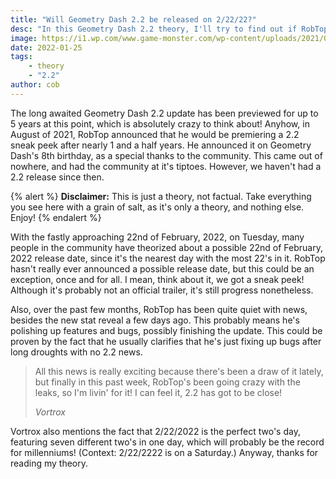 ```yaml
---
title: "Will Geometry Dash 2.2 be released on 2/22/22?"
desc: "In this Geometry Dash 2.2 theory, I'll try to find out if RobTop will release 2.2 on 2/22/22!"
image: https://i1.wp.com/www.game-monster.com/wp-content/uploads/2021/08/geometry-dash-2-2-sneak-peek-1.jpg?resize=600%2C338&ssl=1
date: 2022-01-25
tags:
    - theory
    - "2.2"
author: cob
---
```


The long awaited Geometry Dash 2.2 update has been previewed for up to 5 years at this point, which is absolutely crazy to think about! Anyhow, in August of 2021, RobTop announced that he would be premiering a 2.2 sneak peek after nearly 1 and a half years. He announced it on Geometry Dash's 8th birthday, as a special thanks to the community. This came out of nowhere, and had the community at it's tiptoes. However, we haven't had a 2.2 release since then.

{% alert %} 
**Disclaimer:** This is just a theory, not factual. Take everything you see here with a grain of salt, as it's only a theory, and nothing else. Enjoy! 
{% endalert %}

With the fastly approaching 22nd of February, 2022, on Tuesday, many people in the community have theorized about a possible 22nd of February, 2022 release date, since it's the nearest day with the most 22's in it. RobTop hasn't really ever announced a possible release date, but this could be an exception, once and for all. I mean, think about it, we got a sneak peek! Although it's probably not an official trailer, it's still progress nonetheless. 

Also, over the past few months, RobTop has been quite quiet with news, besides the new stat reveal a few days ago. This probably means he's polishing up features and bugs, possibly finishing the update. This could be proven by the fact that he usually clarifies that he's just fixing up bugs after long droughts with no 2.2 news.

> All this news is really exciting because there's been a draw of it lately, but finally in this past week, RobTop's been going crazy with the leaks, so I'm livin' for it! I can feel it, 2.2 has got to be close!
>
> <cite>Vortrox</cite>

Vortrox also mentions the fact that 2/22/2022 is the perfect two's day, featuring seven different two's in one day, which will probably be the record for millenniums! (Context: 2/22/2222 is on a Saturday.) Anyway, thanks for reading my theory.